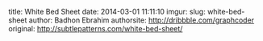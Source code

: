 title: White Bed Sheet
date: 2014-03-01 11:11:10
imgur: 
slug: white-bed-sheet
author: Badhon Ebrahim
authorsite: http://dribbble.com/graphcoder
original: http://subtlepatterns.com/white-bed-sheet/
